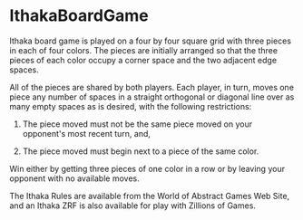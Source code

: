 # IthakaBoardGame
Ithaka board game is played on a four by four square grid with three pieces in each of four colors. The pieces are initially arranged so that the three pieces of each color occupy a corner space and the two adjacent edge spaces.

All of the pieces are shared by both players. Each player, in turn, moves one piece any number of spaces in a straight orthogonal or diagonal line over as many empty spaces as is desired, with the following restrictions:

1) The piece moved must not be the same piece moved on your opponent's most recent turn, and,

2) The piece moved must begin next to a piece of the same color.

Win either by getting three pieces of one color in a row or by leaving your opponent with no available moves.

The Ithaka Rules are available from the World of Abstract Games Web Site, and an Ithaka ZRF is also available for play with Zillions of Games.
